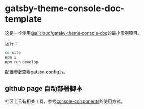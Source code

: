 # gatsby-theme-console-doc-template

这是一个使用[@alicloud/gatsby-theme-console-doc](https://github.com/aliyun/alibabacloud-console-components/tree/master/packages/gatsby-theme-console-doc)的最小示例项目。

运行：

```sh
cd site
npm i
npm run develop
```

配置参数查看[gatsby-config.js](./site/gatsby-config.js)。

## github page 自动部署脚本

社区上已有相关工具，参考[console-components](https://github.com/aliyun/alibabacloud-console-components/blob/5ca152d399c0b9f9f381de2055a75cc90fdd7a59/site/package.json#L35)的使用方式。
